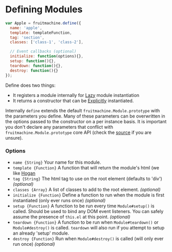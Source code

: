 # Defining Modules

```js
var Apple = fruitmachine.define({
  name: 'apple',
  template: templateFunction,
  tag: 'section',
  classes: ['class-1', 'class-2'],

  // Event callbacks (optional)
  initialize: function(options){},
  setup: function(){},
  teardown: function(){},
  destroy: function(){}
});
```

Define does two things:

- It registers a module internally for [Lazy](module-instantition.md#lazy) module instantiation
- It returns a constructor that can be [Explicitly](module-instantition.md#explicit) instantiated.

Internally `define` extends the default `fruitmachine.Module.prototype` with the parameters you define. Many of these parameters can be overwritten in the options passed to the constructor on a per instance basis. It is important you don't declare any parameters that conflict with `fruitmachine.Module.prototype` core API (check the [source]() if you are unsure).

### Options

- `name {String}` Your name for this module.
- `template {Function}` A function that will return the module's html (we like [Hogan](http://twitter.github.com/hogan.js/)
- `tag {String}` The html tag to use on the root element (defaults to 'div') *(optional)*
- `classes {Array}` A list of classes to add to the root element. *(optional)*
- `initialize {Function}` Define a function to run when the module is first instantiated (only ever runs once) *(optional)*
- `setup {Function}` A function to be run every time `Module#setup()` is called. Should be used to bind any DOM event listeners. You can safely assume the presence of `this.el` at this point. *(optional)*
- `teardown {Function}` A function to be run when `Module#teardown()` or `Module#destroy()` is called. `teardown` will also run if you attempt to setup an already 'setup' module.
- `destroy {Function}` Run when `Module#destroy()` is called (will only ever run once) *(optional)*
